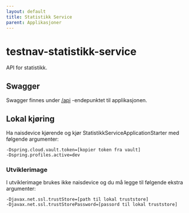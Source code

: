 ```yaml
---
layout: default
title: Statistikk Service
parent: Applikasjoner
---
```


# testnav-statistikk-service
API for statistikk.

## Swagger
Swagger finnes under [/api](https://testnav-statistikk-service.dev.intern.nav.no/swagger) -endepunktet til applikasjonen.

## Lokal kjøring
Ha naisdevice kjørende og kjør StatistikkServiceApplicationStarter med følgende argumenter:
```
-Dspring.cloud.vault.token=[kopier token fra vault]
-Dspring.profiles.active=dev
```

### Utviklerimage
I utviklerimage brukes ikke naisdevice og du må legge til følgende ekstra argumenter:
```
-Djavax.net.ssl.trustStore=[path til lokal truststore]
-Djavax.net.ssl.trustStorePassword=[passord til lokal truststore]
```
